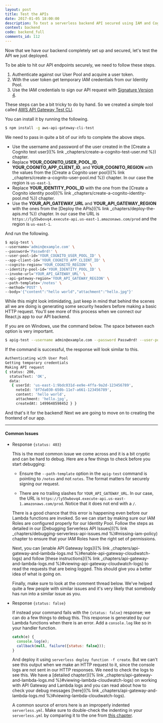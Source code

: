 ```yaml
---
layout: post
title: Test the APIs
date: 2017-01-05 18:00:00
description: To test a serverless backend API secured using IAM and Cognito User Pool you need to follow a few steps. First, generate a user token by authenticating with the User Pool. Then use the user token to get a set of temporary IAM credentials using the Identity Pool. Finally, sign the API request using the IAM credentials using Signature Version 4 and make the request. To simplify this process we are going to use the “aws-api-gateway-cli-test” tool.
context: backend
code: backend_full
comments_id: 112
---
```


Now that we have our backend completely set up and secured, let's test the API we just deployed.

To be able to hit our API endpoints securely, we need to follow these steps.

1. Authenticate against our User Pool and acquire a user token.
2. With the user token get temporary IAM credentials from our Identity Pool.
3. Use the IAM credentials to sign our API request with [Signature Version 4](http://docs.aws.amazon.com/general/latest/gr/signature-version-4.html).

These steps can be a bit tricky to do by hand. So we created a simple tool called [AWS API Gateway Test CLI](https://github.com/AnomalyInnovations/aws-api-gateway-cli-test).

You can install it by running the following.

``` bash
$ npm install -g aws-api-gateway-cli-test
```

We need to pass in quite a bit of our info to complete the above steps.

- Use the username and password of the user created in the [Create a Cognito test user]({% link _chapters/create-a-cognito-test-user.md %}) chapter.
- Replace **YOUR_COGNITO_USER_POOL_ID**, **YOUR_COGNITO_APP_CLIENT_ID**, and **YOUR_COGNITO_REGION** with the values from the [Create a Cognito user pool]({% link _chapters/create-a-cognito-user-pool.md %}) chapter. In our case the region is `us-east-1`.
- Replace **YOUR_IDENTITY_POOL_ID** with the one from the [Create a Cognito identity pool]({% link _chapters/create-a-cognito-identity-pool.md %}) chapter.
- Use the **YOUR_API_GATEWAY_URL** and **YOUR_API_GATEWAY_REGION** with the ones from the [Deploy the APIs]({% link _chapters/deploy-the-apis.md %}) chapter. In our case the URL is `https://ly55wbovq4.execute-api.us-east-1.amazonaws.com/prod` and the region is `us-east-1`.

And run the following.

``` bash
$ apig-test \
--username='admin@example.com' \
--password='Passw0rd!' \
--user-pool-id='YOUR_COGNITO_USER_POOL_ID' \
--app-client-id='YOUR_COGNITO_APP_CLIENT_ID' \
--cognito-region='YOUR_COGNITO_REGION' \
--identity-pool-id='YOUR_IDENTITY_POOL_ID' \
--invoke-url='YOUR_API_GATEWAY_URL' \
--api-gateway-region='YOUR_API_GATEWAY_REGION' \
--path-template='/notes' \
--method='POST' \
--body='{"content":"hello world","attachment":"hello.jpg"}'
```

While this might look intimidating, just keep in mind that behind the scenes all we are doing is generating some security headers before making a basic HTTP request. You'll see more of this process when we connect our React.js app to our API backend.

If you are on Windows, use the command below. The space between each option is very important.

``` bash
$ apig-test --username admin@example.com --password Passw0rd! --user-pool-id YOUR_COGNITO_USER_POOL_ID --app-client-id YOUR_COGNITO_APP_CLIENT_ID --cognito-region YOUR_COGNITO_REGION --identity-pool-id YOUR_IDENTITY_POOL_ID --invoke-url YOUR_API_GATEWAY_URL --api-gateway-region YOUR_API_GATEWAY_REGION --path-template /notes --method POST --body "{\"content\":\"hello world\",\"attachment\":\"hello.jpg\"}"
```

If the command is successful, the response will look similar to this.

``` bash
Authenticating with User Pool
Getting temporary credentials
Making API request
{ status: 200,
  statusText: 'OK',
  data: 
   { userId: 'us-east-1:9bdc031d-ee9e-4ffa-9a2d-123456789',
     noteId: '8f7da030-650b-11e7-a661-123456789',
     content: 'hello world',
     attachment: 'hello.jpg',
     createdAt: 1499648598452 } }
```

And that's it for the backend! Next we are going to move on to creating the frontend of our app.

---

#### Common Issues

- Response `{status: 403}`

  This is the most common issue we come across and it is a bit cryptic and can be hard to debug. Here are a few things to check before you start debugging:

  - Ensure the `--path-template` option in the `apig-test` command is pointing to `/notes` and not `notes`. The format matters for securely signing our request.

  - There are no trailing slashes for `YOUR_API_GATEWAY_URL`. In our case, the URL is `https://ly55wbovq4.execute-api.us-east-1.amazonaws.com/prod`. Notice that it does not end with a `/`.

  There is a good chance that this error is happening even before our Lambda functions are invoked. So we can start by making sure our IAM Roles are configured properly for our Identity Pool. Follow the steps as detailed in our [Debugging Serverless API Issues]({% link _chapters/debugging-serverless-api-issues.md %}#missing-iam-policy) chapter to ensure that your IAM Roles have the right set of permissions. 

  Next, you can [enable API Gateway logs]({% link _chapters/api-gateway-and-lambda-logs.md %}#enable-api-gateway-cloudwatch-logs) and follow [these instructions]({% link _chapters/api-gateway-and-lambda-logs.md %}#viewing-api-gateway-cloudwatch-logs) to read the requests that are being logged. This should give you a better idea of what is going on.
  
  Finally, make sure to look at the comment thread below. We've helped quite a few people with similar issues and it's very likely that somebody has run into a similar issue as you.

- Response `{status: false}`

  If instead your command fails with the `{status: false}` response; we can do a few things to debug this. This response is generated by our Lambda functions when there is an error. Add a `console.log` like so in your handler function.

  ``` javascript
  catch(e) {
    console.log(e);
    callback(null, failure({status: false}));
  }
  ```

  And deploy it using `serverless deploy function -f create`. But we can't see this output when we make an HTTP request to it, since the console logs are not sent in our HTTP responses. We need to check the logs to see this. We have a [detailed chapter]({% link _chapters/api-gateway-and-lambda-logs.md %}#viewing-lambda-cloudwatch-logs) on working with API Gateway and Lambda logs and you can read about how to check your debug messages [here]({% link _chapters/api-gateway-and-lambda-logs.md %}#viewing-lambda-cloudwatch-logs).

  A common source of errors here is an improperly indented `serverless.yml`. Make sure to double-check the indenting in your `serverless.yml` by comparing it to the one from [this chapter](https://github.com/AnomalyInnovations/serverless-stack-demo-api/blob/master/serverless.yml).
